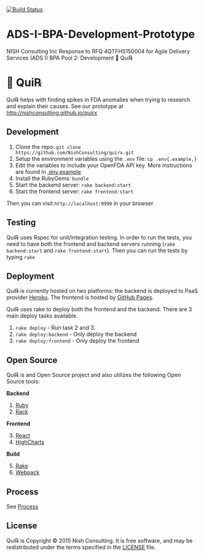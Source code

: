 [![Build Status](https://api.travis-ci.org/NishConsulting/quirx.svg?branch=master)](https://travis-ci.org/NishConsulting/quirx)

# ADS-I-BPA-Development-Prototype
NISH Consulting Inc Response to RFQ 4QTFHS150004 for Agile Delivery Services (ADS I) BPA 
Pool 2: Development :pill: Qui℞

# :pill: Qui℞
Qui℞ helps with finding spikes in FDA anomalies when trying to research and explain their causes.
See our prototype at http://nishconsulting.github.io/quirx

## Development

1. Clone the repo: `git clone https://github.com/NishConsulting/quirx.git`
2. Setup the environment variables using the `.env` file: `cp .env{.example,}`
3. Edit the variables to include your OpenFDA API key. More instructions are found in [.env.example](.env.example)
4. Install the RubyGems: `bundle`
5. Start the backend server: `rake backend:start`
6. Start the frontend server: `rake frontend:start`

Then you can visit `http://localhost:9999` in your browser

## Testing

Qui℞ uses Rspec for unit/integration testing. In order to run the tests, you need to have both the frontend and backend servers running (`rake backend:start` and `rake frontend:start`). Then you can run the tests by typing `rake`

## Deployment

Qui℞ is currently hosted on two platforms: the backend is deployed to PaaS provider [Heroku](https://heroku.com).
The frontend is hosted by [GitHub Pages](https://pages.github.com/).

Qui℞ uses rake to deploy both the frontend and the backend. There are 3 main deploy tasks available.

1. `rake deploy` - Run task 2 and 3.
2. `rake deploy:backend` - Only deploy the backend
3. `rake deploy:frontend` - Only deploy the frontend

## Open Source

Qui℞ is and Open Source project and also utilizes the following Open Source tools:

**Backend**

1. [Ruby](https://www.ruby-lang.org/en/)
2. [Rack](http://rack.github.io/)

**Frontend**

3. [React](http://facebook.github.io/react/)
4. [HighCharts](http://www.highcharts.com/)

**Build**

5. [Rake](https://github.com/ruby/rake)
6. [Webpack](http://webpack.github.io/)

## Process

See [Process](docs/process.md)

## License

Qui℞ is Copyright © 2015 Nish Consulting. It is free software, and may be redistributed under the terms specified in the [LICENSE](LICENSE) file.
